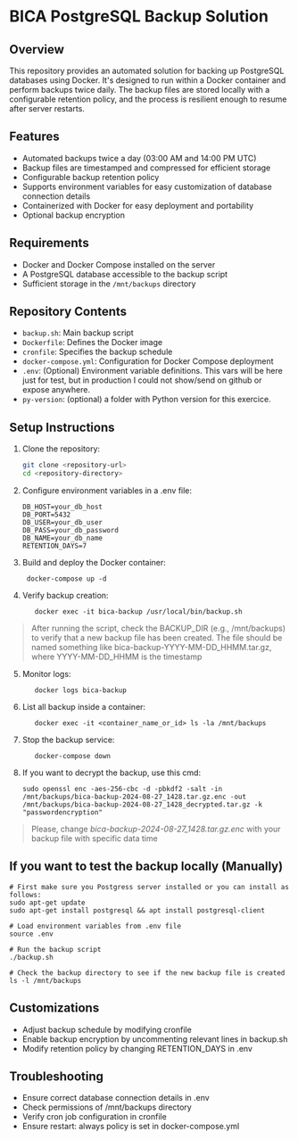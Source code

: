 # BICA PostgreSQL Backup Solution

## Overview

This repository provides an automated solution for backing up PostgreSQL databases using Docker. It's designed to run within a Docker container and perform backups twice daily. The backup files are stored locally with a configurable retention policy, and the process is resilient enough to resume after server restarts.

## Features

- Automated backups twice a day (03:00 AM and 14:00 PM UTC)
- Backup files are timestamped and compressed for efficient storage
- Configurable backup retention policy
- Supports environment variables for easy customization of database connection details
- Containerized with Docker for easy deployment and portability
- Optional backup encryption

## Requirements

- Docker and Docker Compose installed on the server
- A PostgreSQL database accessible to the backup script
- Sufficient storage in the `/mnt/backups` directory

## Repository Contents

- `backup.sh`: Main backup script
- `Dockerfile`: Defines the Docker image
- `cronfile`: Specifies the backup schedule
- `docker-compose.yml`: Configuration for Docker Compose deployment
- `.env`: (Optional) Environment variable definitions. This vars will be here just for test, but in production I could not show/send on github or expose anywhere.
- `py-version`: (optional) a folder with Python version for this exercice.

## Setup Instructions

1. Clone the repository:
   ```bash
   git clone <repository-url>
   cd <repository-directory>
   ```
2. Configure environment variables in a .env file:
   ```
   DB_HOST=your_db_host
   DB_PORT=5432
   DB_USER=your_db_user
   DB_PASS=your_db_password
   DB_NAME=your_db_name
   RETENTION_DAYS=7
   ```
3. Build and deploy the Docker container:
   ```
    docker-compose up -d
    ```
4. Verify backup creation:
   ```
      docker exec -it bica-backup /usr/local/bin/backup.sh
   ```
> After running the script, check the BACKUP_DIR (e.g., /mnt/backups) to verify that a new backup file has been created. The file should be named something like bica-backup-YYYY-MM-DD_HHMM.tar.gz, where YYYY-MM-DD_HHMM is the timestamp
5. Monitor logs:
   ```
      docker logs bica-backup
   ```
6. List all backup inside a container:
   ```
      docker exec -it <container_name_or_id> ls -la /mnt/backups
   ```
7. Stop the backup service:
   ```
      docker-compose down
   ```
8. If you want to decrypt the backup, use this cmd: <br>
      ```
      sudo openssl enc -aes-256-cbc -d -pbkdf2 -salt -in /mnt/backups/bica-backup-2024-08-27_1428.tar.gz.enc -out /mnt/backups/bica-backup-2024-08-27_1428_decrypted.tar.gz -k "passwordencryption"
   ```
 > Please, change *bica-backup-2024-08-27_1428.tar.gz.enc* with your backup file with specific data time <br>

## If you want to test the backup locally (Manually)
   ```
   # First make sure you Postgress server installed or you can install as follows:
   sudo apt-get update
   sudo apt-get install postgresql && apt install postgresql-client

   # Load environment variables from .env file
   source .env

   # Run the backup script
   ./backup.sh

   # Check the backup directory to see if the new backup file is created
   ls -l /mnt/backups
   ```

## Customizations

- Adjust backup schedule by modifying cronfile
- Enable backup encryption by uncommenting relevant lines in backup.sh
- Modify retention policy by changing RETENTION_DAYS in .env

## Troubleshooting

- Ensure correct database connection details in .env
- Check permissions of /mnt/backups directory
- Verify cron job configuration in cronfile
- Ensure restart: always policy is set in docker-compose.yml
   

